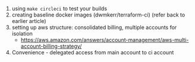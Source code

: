 
1. using `make circleci` to test your builds
2. creating baseline docker images (dwmkerr/terraform-ci) (refer back to earlier article)
3. setting up aws structure: consolidated billing, multiple accounts for isolation
   - https://aws.amazon.com/answers/account-management/aws-multi-account-billing-strategy/
4. Convenience - delegated access from main account to ci account
